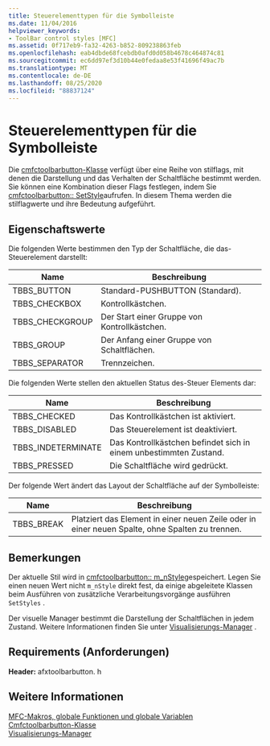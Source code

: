 ```yaml
---
title: Steuerelementtypen für die Symbolleiste
ms.date: 11/04/2016
helpviewer_keywords:
- ToolBar control styles [MFC]
ms.assetid: 0f717eb9-fa32-4263-b852-809238863feb
ms.openlocfilehash: eab4dbde68fcebdb0afd0d058b4678c464874c81
ms.sourcegitcommit: ec6dd97ef3d10b44e0fedaa8e53f41696f49ac7b
ms.translationtype: MT
ms.contentlocale: de-DE
ms.lasthandoff: 08/25/2020
ms.locfileid: "88837124"
---
```

# <a name="toolbar-control-styles"></a>Steuerelementtypen für die Symbolleiste

Die [cmfctoolbarbutton-Klasse](../../mfc/reference/cmfctoolbarbutton-class.md) verfügt über eine Reihe von stilflags, mit denen die Darstellung und das Verhalten der Schaltfläche bestimmt werden. Sie können eine Kombination dieser Flags festlegen, indem Sie [cmfctoolbarbutton:: SetStyle](../../mfc/reference/cmfctoolbarbutton-class.md#setstyle)aufrufen. In diesem Thema werden die stilflagwerte und ihre Bedeutung aufgeführt.

## <a name="property-values"></a>Eigenschaftswerte

Die folgenden Werte bestimmen den Typ der Schaltfläche, die das-Steuerelement darstellt:

|Name|Beschreibung|
|-|-|
|TBBS_BUTTON|Standard-PUSHBUTTON (Standard).  |
|TBBS_CHECKBOX|Kontrollkästchen.  |
|TBBS_CHECKGROUP|Der Start einer Gruppe von Kontrollkästchen.  |
|TBBS_GROUP|Der Anfang einer Gruppe von Schaltflächen.  |
|TBBS_SEPARATOR|Trennzeichen.  |

Die folgenden Werte stellen den aktuellen Status des-Steuer Elements dar:

|Name|Beschreibung|
|-|-|
|TBBS_CHECKED|Das Kontrollkästchen ist aktiviert.  |
|TBBS_DISABLED|Das Steuerelement ist deaktiviert.  |
|TBBS_INDETERMINATE|Das Kontrollkästchen befindet sich in einem unbestimmten Zustand.  |
|TBBS_PRESSED|Die Schaltfläche wird gedrückt.  |

Der folgende Wert ändert das Layout der Schaltfläche auf der Symbolleiste:

|Name|Beschreibung|
|-|-|
|TBBS_BREAK|Platziert das Element in einer neuen Zeile oder in einer neuen Spalte, ohne Spalten zu trennen.  |

## <a name="remarks"></a>Bemerkungen

Der aktuelle Stil wird in [cmfctoolbarbutton:: m_nStyle](../../mfc/reference/cmfctoolbarbutton-class.md#m_nstyle)gespeichert. Legen Sie einen neuen Wert nicht                 `m_nStyle` direkt fest, da einige abgeleitete Klassen beim Ausführen von zusätzliche Verarbeitungsvorgänge ausführen `SetStyles` .

Der visuelle Manager bestimmt die Darstellung der Schaltflächen in jedem Zustand. Weitere Informationen finden Sie unter [Visualisierungs-Manager](../../mfc/visualization-manager.md) .

## <a name="requirements"></a>Requirements (Anforderungen)

**Header:** afxtoolbarbutton. h

## <a name="see-also"></a>Weitere Informationen

[MFC-Makros, globale Funktionen und globale Variablen](../../mfc/reference/mfc-macros-and-globals.md)<br/>
[Cmfctoolbarbutton-Klasse](../../mfc/reference/cmfctoolbarbutton-class.md)<br/>
[Visualisierungs-Manager](../../mfc/visualization-manager.md)
